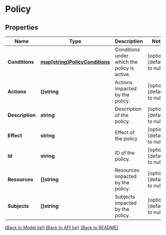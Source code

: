 # Policy

## Properties
Name | Type | Description | Notes
------------ | ------------- | ------------- | -------------
**Conditions** | [**map[string]PolicyConditions**](policy_Conditions.md) | Conditions under which the policy is active. | [optional] [default to null]
**Actions** | **[]string** | Actions impacted by the policy. | [optional] [default to null]
**Description** | **string** | Description of the policy. | [optional] [default to null]
**Effect** | **string** | Effect of the policy | [optional] [default to null]
**Id** | **string** | ID of the policy. | [optional] [default to null]
**Resources** | **[]string** | Resources impacted by the policy. | [optional] [default to null]
**Subjects** | **[]string** | Subjects impacted by the policy. | [optional] [default to null]

[[Back to Model list]](../README.md#documentation-for-models) [[Back to API list]](../README.md#documentation-for-api-endpoints) [[Back to README]](../README.md)


